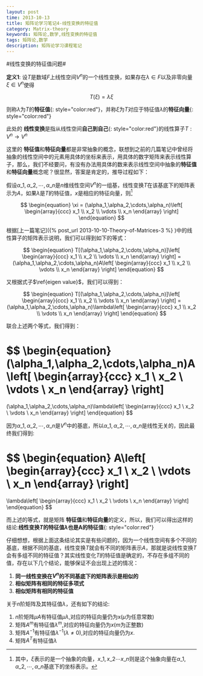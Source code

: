 ```yaml
---
layout: post
time: 2013-10-13
title: 矩阵论学习笔记4-线性变换的特征值
category: Matrix-theory
keywords: 矩阵论,数学,线性变换的特征值
tags: 矩阵论,数学
description: 矩阵论学习课程笔记 
---
```


#线性变换的特征值问题#

**定义1**: 设$T$是数域$F$上线性空间$V^n$的一个线性变换，如果存在$\lambda\in F$以及非零向量$\xi\in V^n$使得

$$
\begin{equation}
T(\xi)=\lambda\xi \label{eigen value}
\end{equation}
$$

则称$\lambda$为$T$的**特征值**{: style="color:red"}，并称$\xi$为$T$对应于特征值$\lambda$的**特征向量**{: style="color:red"}

此处的 **线性变换**是指从线性空间**自己到自己**{: style="color:red"}的线性算子$T:V^n\rightarrow V^n$

这里的 **特征值**和**特征向量**都是非常抽象的概念，联想到之前的几篇笔记中曾经将抽象的线性空间中的元素用具体的坐标来表示，用具体的数字矩阵来表示线性算子，那么，我们不经要问，有没有办法用具体的数来表示线性空间中抽象的**特征值**和**特征向量**概念呢？很显然，答案是肯定的，推导过程如下：

假设$\alpha\_1,\alpha\_2,\cdots,\alpha\_n$是$n$维线性空间$V^n$的一组基，线性变换$T$在该基底下的矩阵表示为$A$，如果$\lambda$是$T$的特征值，$x$是相应的特征向量，则[^1]

$$
\begin{equation}
\xi = (\alpha_1,\alpha_2,\cdots,\alpha_n)\left[
\begin{array}{ccc}
x_1 \\ x_2 \\ \vdots \\ x_n
\end{array}
\right]
\end{equation}
$$

[^1]: 其中，$\xi$表示的是一个抽象的向量，$x\_1,x\_2\cdots x\_n$则是这个抽象向量在$\alpha\_1,\alpha\_2,\cdots,\alpha\_n$基底下的坐标表示。

根据[上一篇笔记]({% post_url 2013-10-10-Theory-of-Matrices-3 %} )中的线性算子的矩阵表示说明，我们可以得到如下的等式：

$$
\begin{equation}
T[(\alpha_1,\alpha_2,\cdots,\alpha_n)]\left[
\begin{array}{ccc}
x_1 \\ x_2 \\ \vdots \\ x_n
\end{array}
\right]
=(\alpha_1,\alpha_2,\cdots,\alpha_n)A\left[
\begin{array}{ccc}
x_1 \\ x_2 \\ \vdots \\ x_n
\end{array}
\right]
\end{equation}
$$

又根据式子$\ref{eigen value}$，我们可以得到：

$$
\begin{equation}
T[(\alpha_1,\alpha_2,\cdots,\alpha_n)]\left[
\begin{array}{ccc}
x_1 \\ x_2 \\ \vdots \\ x_n
\end{array}
\right]
=(\alpha_1,\alpha_2,\cdots,\alpha_n)\lambda\left[
\begin{array}{ccc}
x_1 \\ x_2 \\ \vdots \\ x_n
\end{array}
\right]
\end{equation}
$$

联合上述两个等式，我们得到：

$$
\begin{equation}
(\alpha_1,\alpha_2,\cdots,\alpha_n)A\left[
\begin{array}{ccc}
x_1 \\ x_2 \\ \vdots \\ x_n
\end{array}
\right]
=
(\alpha_1,\alpha_2,\cdots,\alpha_n)\lambda\left[
\begin{array}{ccc}
x_1 \\ x_2 \\ \vdots \\ x_n
\end{array}
\right]
\end{equation}
$$

因为$\alpha\_1,\alpha\_2,\cdots,\alpha\_n$是$V^n$中的基底，所以$\alpha\_1,\alpha\_2,\cdots,\alpha\_n$是线性无关的，因此最终我们得到:

$$
\begin{equation}
A\left[
\begin{array}{ccc}
x_1 \\ x_2 \\ \vdots \\ x_n
\end{array}
\right]
=
\lambda\left[
\begin{array}{ccc}
x_1 \\ x_2 \\ \vdots \\ x_n
\end{array}
\right]
\end{equation}
$$

而上述的等式，就是矩阵 **特征值**和**特征向量**的定义，所以，我们可以得出这样的结论:**线性变换$T$的特征值$\lambda$也是A的特征值**{: style="color:red"}

仔细想想，根据上面这条结论其实是有些问题的，因为一个线性空间有多个不同的基底，根据不同的基底，线性变换$T$就会有不同的矩阵表示$A$，那就是说线性变换$T$会有多组不同的特征值？其实线性变化$T$的特征值是确定的，不存在多组不同的值，存在以下几个结论，能够保证不会出现上述的情况：

1. **同一线性变换在$V^n$的不同基底下的矩阵表示是相似的**
2. **相似矩阵有相同的特征多项式**
3. **相似矩阵有相同的特征值**

关于$n$阶矩阵及其特征值$\lambda$，还有如下的结论:

1. $n$阶矩阵$\mu A$有特征值$\mu\lambda$,对应的特征向量仍为x($\mu$为任意常数)
2. 矩阵$A^{m}$有特征值$\lambda^{m}$,对应的特征向量仍为$x$($m$为正整数)
3. 矩阵$A^{-1}$有特征值$\lambda^{-1}(\lambda\neq 0)$,对应的特征向量仍为$x$.
4. 矩阵$A^{T}$有特征值$\lambda$
